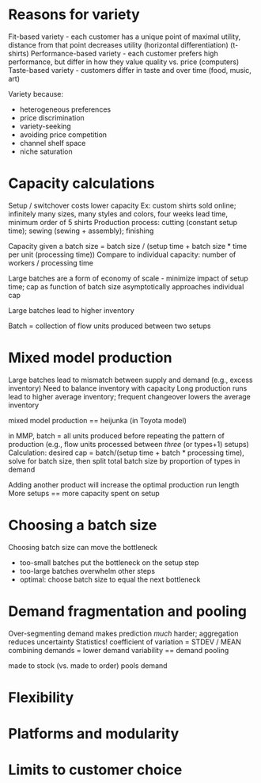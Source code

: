 # Reasons for variety
Fit-based variety - each customer has a unique point of maximal utility, distance from that point decreases utility (horizontal differentiation) (t-shirts)
Performance-based variety - each customer prefers high performance, but differ in how they value quality vs. price (computers)
Taste-based variety - customers differ in taste and over time (food, music, art)

Variety because:
* heterogeneous preferences
* price discrimination
* variety-seeking
* avoiding price competition
* channel shelf space
* niche saturation

# Capacity calculations
Setup / switchover costs lower capacity
Ex: custom shirts sold online; infinitely many sizes, many styles and colors, four weeks lead time, minimum order of 5 shirts
Production process: cutting (constant setup time); sewing (sewing + assembly); finishing

Capacity given a batch size = batch size / (setup time + batch size * time per unit (processing time))
Compare to individual capacity: number of workers / processing time

Large batches are a form of economy of scale - minimize impact of setup time; cap as function of batch size asymptotically approaches individual cap

Large batches lead to higher inventory

Batch = collection of flow units produced between two setups

# Mixed model production
Large batches lead to mismatch between supply and demand (e.g., excess inventory)
Need to balance inventory with capacity
Long production runs lead to higher average inventory; frequent changeover lowers the average inventory

mixed model production == heijunka (in Toyota model)

in MMP, batch = all units produced before repeating the pattern of production (e.g., flow units processed between *three* (or types+1) setups)
Calculation: desired cap = batch/(setup time + batch * processing time), solve for batch size, then split total batch size by proportion of types in demand

Adding another product will increase the optimal production run length
More setups == more capacity spent on setup

# Choosing a batch size
Choosing batch size can move the bottleneck
* too-small batches put the bottleneck on the setup step
* too-large batches overwhelm other steps
* optimal: choose batch size to equal the next bottleneck

# Demand fragmentation and pooling
Over-segmenting demand makes prediction *much* harder; aggregation reduces uncertainty
Statistics!
coefficient of variation = STDEV / MEAN
combining demands = lower demand variability == demand pooling

made to stock (vs. made to order) pools demand

# Flexibility

# Platforms and modularity

# Limits to customer choice
